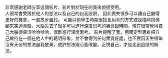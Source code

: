  非常感謝老師分享這個影片，影片對於現在的我來說很受用。	 
 人很常會受限於他人的想法以及自己的自我設限， 因此喪失很多可以讓自己變得更好的機會，一直故步自封。
 可能以前學生時期很擅長用背的方式或是臨時抱佛腳來突過測驗，大腦失去了很多可以進行深度思考的機會跟時間，現在很常覺得自己大腦很膚淺哈哈哈哈，很難進行深度思考。
 影片提醒了我，用固定型思維把自己維持在一個在他人中的聰明形象，並不會得到任何實質好處，也不要因天生很笨沒有天份的想法自我放棄，或許想法跟心態改變，正視自己，才是走出設限的解法。
 
